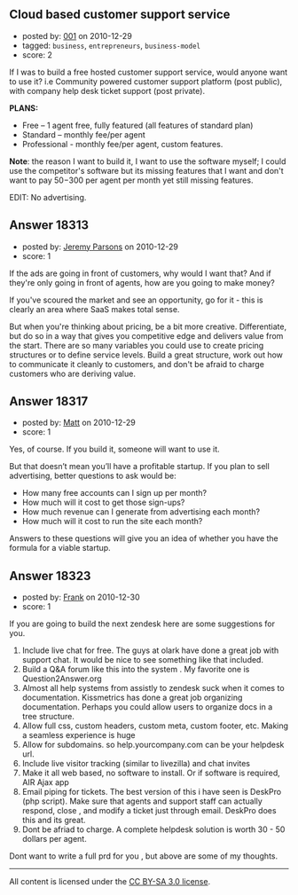 ## Cloud based customer support service

- posted by: [001](https://stackexchange.com/users/-1/1705-001) on 2010-12-29
- tagged: `business`, `entrepreneurs`, `business-model`
- score: 2

If I was to build a free hosted customer support service, would anyone want to use it? 
i.e Community powered customer support platform (post public), with company help desk ticket support (post private).

**PLANS:**

 - Free – 1 agent free, fully featured (all features of standard plan)
 - Standard – monthly fee/per    agent
 - Professional -    monthly fee/per
   agent, custom features.

**Note**: the reason I want to build it, I want to use the software myself; I could use the competitor's software but its missing features that I want and don't want to pay $50-$300 per agent per month yet still missing features. 


EDIT: No advertising.


## Answer 18313

- posted by: [Jeremy Parsons](https://stackexchange.com/users/-1/4291-jeremy-parsons) on 2010-12-29
- score: 1

If the ads are going in front of customers, why would I want that? And if they're only going in front of agents, how are you going to make money?

If you've scoured the market and see an opportunity, go for it - this is clearly an area where SaaS makes total sense. 

But when you're thinking about pricing, be a bit more creative. Differentiate, but do so in a way that gives you competitive edge and delivers value from the start. There are so many variables you could use to create pricing structures or to define service levels. Build a great structure, work out how to communicate it cleanly to customers, and don't be afraid to charge customers who are deriving value.


## Answer 18317

- posted by: [Matt](https://stackexchange.com/users/-1/6214-matt) on 2010-12-29
- score: 1

Yes, of course. If you build it, someone will want to use it.

But that doesn’t mean you’ll have a profitable startup. If you plan to sell advertising, better questions to ask would be:

- How many free accounts can I sign up
   per month?
- How much will it cost to
   get those sign-ups?
- How much revenue
   can I generate from advertising each
   month?
- How much will it cost to run
   the site each month?

Answers to these questions will give you an idea of whether you have the formula for a viable startup. 



## Answer 18323

- posted by: [Frank](https://stackexchange.com/users/-1/4858-frank) on 2010-12-30
- score: 1

If you are going to build the next zendesk here are some suggestions for you.

 1. Include live chat for free.  The guys at olark have done a great job with support chat.  It would be nice to see something like that included. 
 2. Build a Q&A forum like this into the system . My favorite one is Question2Answer.org
 3. Almost all help systems from assistly to zendesk suck when it comes to documentation.  Kissmetrics has done a great job organizing documentation.  Perhaps you could allow users to organize docs in a tree structure.
 4. Allow full css, custom headers, custom meta, custom footer, etc.  Making a seamless experience is huge
 5. Allow for subdomains.  so help.yourcompany.com can be your helpdesk url.
 6. Include live visitor tracking (similar to livezilla) and chat invites
 7. Make it all web based, no software to install.  Or if software is required, AIR Ajax app
 8. Email piping for tickets.  The best version of this i have seen is DeskPro (php script).  Make sure that agents and support staff can actually respond, close , and modify a ticket just through email.  DeskPro does this and its great.
 9. Dont be afriad to charge.  A complete helpdesk solution is worth 30 - 50 dollars per agent. 

Dont want to write a full prd for you , but above are some of my thoughts. 





---

All content is licensed under the [CC BY-SA 3.0 license](https://creativecommons.org/licenses/by-sa/3.0/).
